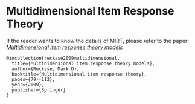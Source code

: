 # Multidimensional Item Response Theory

If the reader wants to know the details of MIRT, please refer to the paper: *[Multidimensional item response theory models](http://ndl.ethernet.edu.et/bitstream/123456789/60415/1/116.pdf)*

```
@incollection{reckase2009multidimensional,
  title={Multidimensional item response theory models},
  author={Reckase, Mark D},
  booktitle={Multidimensional item response theory},
  pages={79--112},
  year={2009},
  publisher={Springer}
}
```